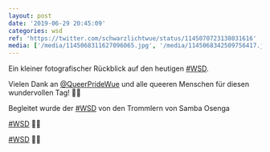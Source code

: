 ```yaml
---
layout: post
date: '2019-06-29 20:45:09'
categories: wsd
ref: 'https://twitter.com/schwarzlichtwue/status/1145070723138031616'
media: ['/media/1145068311627096065.jpg', '/media/1145068342509756417.jpg', '/media/1145068609020080135.jpg', '/media/1145068633086935041.jpg', '/media/1145068908698898432.jpg', '/media/1145068967003922432.jpg', '/media/1145068979247079425.jpg', '/media/1145068998108864512.jpg', '/media/1145069087632048128.jpg', '/media/1145069155521126400.jpg', '/media/1145069195668938752.jpg', '/media/1145069297724792832.jpg', '/media/1145069887280357377.jpg', '/media/1145070033825161216.jpg', '/media/1145070198065704961.jpg', '/media/1145070223990693888.jpg']
---
```

Ein kleiner fotografischer Rückblick auf den heutigen [#WSD](/t/wsd).

Vielen Dank an [@QueerPrideWue](https://twitter.com/QueerPrideWue) und alle queeren Menschen für diesen wundervollen Tag! 🏳️‍🌈 

Begleitet wurde der [#WSD](/t/wsd) von den Trommlern von Samba Osenga 

[#WSD](/t/wsd) 🏳️‍🌈 

[#WSD](/t/wsd) 🏳️‍🌈 